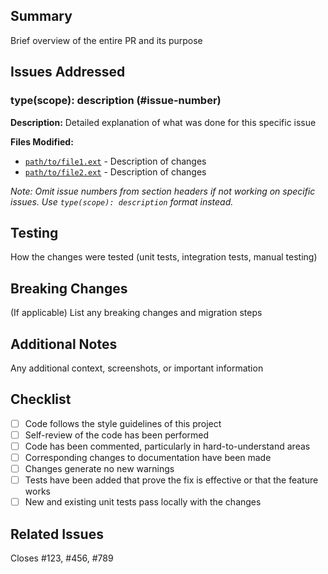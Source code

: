 <!-- file: .github/PULL_REQUEST_TEMPLATE.md -->
<!-- version: 1.0.0 -->
<!-- guid: 6b7c8d9e-0f12-3456-789a-bcdef0123456 -->

## Summary

Brief overview of the entire PR and its purpose

## Issues Addressed

### type(scope): description (#issue-number)

**Description:** Detailed explanation of what was done for this specific issue

**Files Modified:**

- [`path/to/file1.ext`](./path/to/file1.ext) - Description of changes
- [`path/to/file2.ext`](./path/to/file2.ext) - Description of changes

_Note: Omit issue numbers from section headers if not working on specific issues. Use `type(scope): description` format instead._

## Testing

How the changes were tested (unit tests, integration tests, manual testing)

## Breaking Changes

(If applicable) List any breaking changes and migration steps

## Additional Notes

Any additional context, screenshots, or important information

## Checklist

- [ ] Code follows the style guidelines of this project
- [ ] Self-review of the code has been performed
- [ ] Code has been commented, particularly in hard-to-understand areas
- [ ] Corresponding changes to documentation have been made
- [ ] Changes generate no new warnings
- [ ] Tests have been added that prove the fix is effective or that the feature works
- [ ] New and existing unit tests pass locally with the changes

## Related Issues

Closes #123, #456, #789
